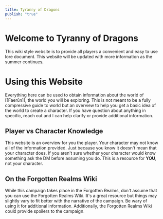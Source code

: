 ```yaml
---
title: Tyranny of Dragons
publish: "true"
---
```

# Welcome to Tyranny of Dragons
This wiki style website is to provide all players a convenient and easy to use lore document. This website will be updated with more information as the summer continues. 

# Using this Website
Everything here can be used to obtain information about the world of [[Faerûn]], the world you will be exploring. This is not meant to be a fully compressive guide to world but an overview to help you get a basic idea of the world to create a character. If you have question about anything in specific, reach out and I can help clarify or provide additional information.

## Player vs Character Knowledge
This website is an overview for you the player. Your character may not know all of the information provided. Just because you know it doesn't mean that your character does. If you aren't sure whether your character would know something ask the DM before assuming you do. This is a resource for **YOU**, not your character.

## On the Forgotten Realms Wiki
While this campaign takes place in the Forgotten Realms, don't assume that you can use the Forgotten Realms Wiki. It's a great resource but things may slightly vary to fit better with the narrative of the campaign. Be wary of using it for additional information.
Additionally, the Forgotten Realms Wiki could provide spoilers to the campaign. 
